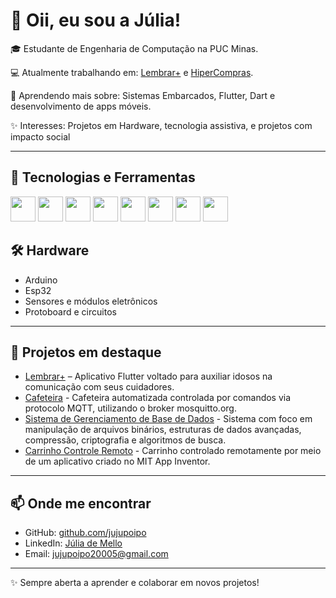 # 👋 Oii, eu sou a Júlia!

🎓 Estudante de Engenharia de Computação na PUC Minas.

💻 Atualmente trabalhando em: [Lembrar+](https://github.com/jujupoipo/LembrarPlus_Projeto) e [HiperCompras]().  

🌱 Aprendendo mais sobre: Sistemas Embarcados, Flutter, Dart e desenvolvimento de apps móveis. 

✨ Interesses: Projetos em Hardware, tecnologia assistiva, e projetos com impacto social  

---

## 🚀 Tecnologias e Ferramentas

<p align="left">
  <img src="https://cdn.jsdelivr.net/gh/devicons/devicon/icons/java/java-original.svg" width="40" height="40"/>
  <img src="https://cdn.jsdelivr.net/gh/devicons/devicon/icons/c/c-original.svg" width="40" height="40"/>
  <img src="https://cdn.jsdelivr.net/gh/devicons/devicon/icons/cplusplus/cplusplus-original.svg" width="40" height="40"/>
  <img src="https://cdn.jsdelivr.net/gh/devicons/devicon/icons/html5/html5-original.svg" width="40" height="40"/>
  <img src="https://cdn.jsdelivr.net/gh/devicons/devicon/icons/flutter/flutter-original.svg" width="40" height="40"/>
  <img src="https://cdn.jsdelivr.net/gh/devicons/devicon/icons/dart/dart-original.svg" width="40" height="40"/>
  <img src="https://cdn.jsdelivr.net/gh/devicons/devicon/icons/vscode/vscode-original.svg" width="40" height="40"/>
  <img src="https://cdn.jsdelivr.net/gh/devicons/devicon/icons/github/github-original.svg" width="40" height="40"/>
</p>

## 🛠️ Hardware
- Arduino
- Esp32
- Sensores e módulos eletrônicos  
- Protoboard e circuitos

---

## 📌 Projetos em destaque
- [Lembrar+](https://github.com/jujupoipo/LembrarPlus_Projeto) – Aplicativo Flutter voltado para auxiliar idosos na comunicação com seus cuidadores.  
- [Cafeteira](https://github.com/jujupoipo/IOT_ProjetoCafeteira) - Cafeteira automatizada controlada por comandos via protocolo MQTT, utilizando o broker mosquitto.org. 
- [Sistema de Gerenciamento de Base de Dados](https://github.com/jujupoipo/TP_AED-sIII) - Sistema com foco em manipulação de arquivos binários, estruturas de dados avançadas, compressão, criptografia e algoritmos de busca.
- [Carrinho Controle Remoto](https://github.com/jujupoipo/LIEC_CarrinhoControleRemoto) - Carrinho controlado remotamente por meio de um aplicativo criado no MIT App Inventor.

---

## 📫 Onde me encontrar
- GitHub: [github.com/jujupoipo](https://github.com/jujupoipo)  
- LinkedIn: [Júlia de Mello]()
- Email: jujupoipo20005@gmail.com 

---

✨ Sempre aberta a aprender e colaborar em novos projetos!
